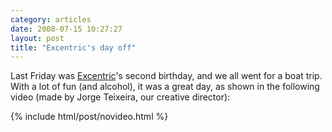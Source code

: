 ```yaml
---
category: articles
date: 2008-07-15 10:27:27
layout: post
title: "Excentric's day off"
---
```


<p>Last Friday was <a href="http://excentric.pt/">Excentric</a>'s second birthday, and we all went for a boat trip. With a lot of fun (and alcohol), it was a great day, as shown in the following video (made by Jorge Teixeira, our creative director):</p>

{% include html/post/novideo.html %}

<!--
<object width="400" height="225"> <param name="allowfullscreen" value="true" > <param name="allowscriptaccess" value="always" > <param name="movie" value="http://www.vimeo.com/moogaloop.swf?clip_id=1314290&amp;server=www.vimeo.com&amp;show_title=1&amp;show_byline=1&amp;show_portrait=0&amp;color=&amp;fullscreen=1" > <embed src="http://www.vimeo.com/moogaloop.swf?clip_id=1314290&amp;server=www.vimeo.com&amp;show_title=1&amp;show_byline=1&amp;show_portrait=0&amp;color=&amp;fullscreen=1" type="application/x-shockwave-flash" allowfullscreen="true" allowscriptaccess="always" width="400" height="225" >
</object><p>RSS readers should click <a href="//joaobordalo.com/articles/2008/07/15/excentrics-day-off">here</a> to watch the video.</p>
-->
